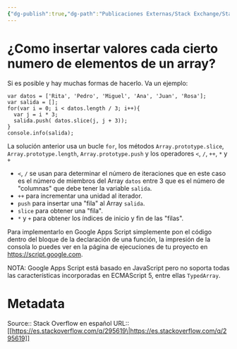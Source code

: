 ```yaml
---
{"dg-publish":true,"dg-path":"Publicaciones Externas/Stack Exchange/Stack Overflow en español/es.stackoverflow.com-295619.md","permalink":"/publicaciones-externas/stack-exchange/stack-overflow-en-espanol/es-stackoverflow-com-295619/","title":"¿Como insertar valores cada cierto numero de elementos de un array?","hide":true,"noteIcon":"default","created":"2024-04-03T12:49:10.760-06:00","updated":"2024-04-05T16:43:56.032-06:00"}
---
```


# ¿Como insertar valores cada cierto numero de elementos de un array?

Si es posible y hay muchas formas de hacerlo. Va un ejemplo:
   

<!-- begin snippet: js hide: false console: true babel: false -->

<!-- language: lang-js -->

    var datos = ['Rita', 'Pedro', 'Miguel', 'Ana', 'Juan', 'Rosa'];
    var salida = [];
    for(var i = 0; i < datos.length / 3; i++){
      var j = i * 3;
      salida.push( datos.slice(j, j + 3));
    }
    console.info(salida);

<!-- end snippet -->

La solución anterior usa un bucle `for`, los métodos `Array.prototype.slice`, `Array.prototype.length`, `Array.prototype.push` y los operadores `<`, `/`, `++`, `*` y `+`

- `<`, `/` se usan para determinar el número de iteraciones que en este caso es el número de miembros del Array `datos` entre 3 que es el número de "columnas" que debe tener la variable `salida`.
- `++` para incrementar una unidad al iterador.
- `push` para insertar una "fila" al Array `salida`.
- `slice` para obtener una "fila".
- `*` y `+` para obtener los índices de inicio y fin de las "filas".

Para implementarlo en Google Apps Script simplemente pon el código dentro del bloque de la declaración de una función, la impresión de la consola lo puedes ver en la página de ejecuciones de tu proyecto en https://script.google.com.

NOTA: Google Apps Script está basado en JavaScript pero no soporta todas las características incorporadas en ECMAScript 5, entre ellas `TypedArray`.

# Metadata
Source:: Stack Overflow en español
URL:: [[https://es.stackoverflow.com/q/295619\|https://es.stackoverflow.com/q/295619]]

